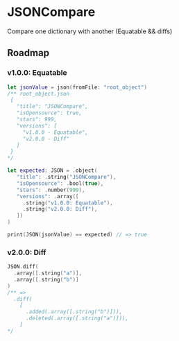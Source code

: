 # JSONCompare

Compare one dictionary with another (Equatable && diffs)

## Roadmap

### v1.0.0: Equatable

```swift
let jsonValue = json(fromFile: "root_object")
/** root_object.json
 {
   "title": "JSONCompare",
   "isOpensource": true,
   "stars": 999,
   "versions": [
     "v1.0.0 - Equatable",
     "v2.0.0 - Diff"
   ]
 }
*/

let expected: JSON = .object(
   "title": .string("JSONCompare"),
   "isOpensource": .bool(true),
   "stars": .number(999),
   "versions": .array([
     .string("v1.0.0: Equatable"),
     .string("v2.0.0: Diff"),
   ])
)

print(JSON(jsonValue) == expected) // => true
```

### v2.0.0: Diff

```swift
JSON.diff(
  .array([.string("a")],
  .array([.string("b")]
)
/** =>
  .diff(
    [
      .added(.array([.string("b")])),
      .deleted(.array([.string("a")])),
    ]
*/
```
